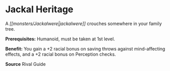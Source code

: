 ﻿---
cssclass: [feats]

---
# Jackal Heritage

A _[[monsters/Jackalwere|jackalwere]]_ crouches somewhere in your family tree.

**Prerequisites:** Humanoid, must be taken at 1st level.

**Benefit:** You gain a +2 racial bonus on saving throws against mind-affecting effects, and a +2 racial bonus on Perception checks.

**Source** Rival Guide